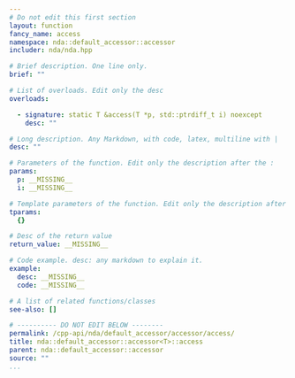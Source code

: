 ```yaml
---
# Do not edit this first section
layout: function
fancy_name: access
namespace: nda::default_accessor::accessor
includer: nda/nda.hpp

# Brief description. One line only.
brief: ""

# List of overloads. Edit only the desc
overloads:

  - signature: static T &access(T *p, std::ptrdiff_t i) noexcept
    desc: ""

# Long description. Any Markdown, with code, latex, multiline with |
desc: ""

# Parameters of the function. Edit only the description after the :
params:
  p: __MISSING__
  i: __MISSING__

# Template parameters of the function. Edit only the description after the :
tparams:
  {}

# Desc of the return value
return_value: __MISSING__

# Code example. desc: any markdown to explain it.
example:
  desc: __MISSING__
  code: __MISSING__

# A list of related functions/classes
see-also: []

# ---------- DO NOT EDIT BELOW --------
permalink: /cpp-api/nda/default_accessor/accessor/access/
title: nda::default_accessor::accessor<T>::access
parent: nda::default_accessor::accessor
source: ""
...
```


